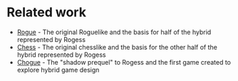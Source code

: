 # Related work

- [Rogue](https://archive.org/details/msdos_Rogue_1983) - The original Roguelike and the basis for half of the hybrid represented by Rogess
- [Chess](https://en.wikipedia.org/wiki/Chess) - The original chesslike and the basis for the other half of the hybrid represented by Rogess
- [Chogue](https://github.com/pippinbarr/chogue/) - The "shadow prequel" to Rogess and the first game created to explore hybrid game design
